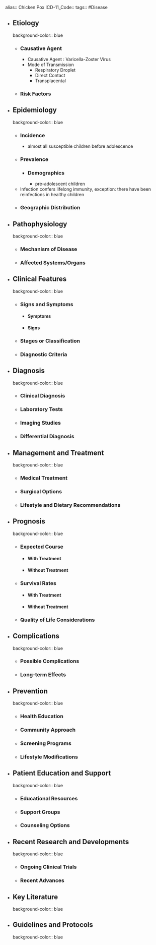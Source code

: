 alias:: Chicken Pox
ICD-11_Code::
tags:: #Disease

- ## Etiology
  background-color:: blue
  - ### Causative Agent
    - Causative Agent : Varicella-Zoster Virus
    - Mode of Transmission
      - Respiratory Droplet
      - Direct Contact
      - Transplacental
  - ### Risk Factors
- ## Epidemiology
  background-color:: blue
  - ### Incidence
    - almost all susceptible children before adolescence
  - ### Prevalence
    - ### Demographics
      - pre-adolescent children
  - Infection confers lifelong immunity, exception: there have been reinfections in healthy children
  - ### Geographic Distribution
- ## Pathophysiology
  background-color:: blue
  - ### Mechanism of Disease
  - ### Affected Systems/Organs
- ## Clinical Features
  background-color:: blue
  - ### Signs and Symptoms
    - #### Symptoms
    - #### Signs
  - ### Stages or Classification
  - ### Diagnostic Criteria
- ## Diagnosis
  background-color:: blue
  - ### Clinical Diagnosis
  - ### Laboratory Tests
  - ### Imaging Studies
  - ### Differential Diagnosis
- ## Management and Treatment
  background-color:: blue
  - ### Medical Treatment
  - ### Surgical Options
  - ### Lifestyle and Dietary Recommendations
- ## Prognosis
  background-color:: blue
  - ### Expected Course
    - #### With Treatment
    - #### Without Treatment
  - ### Survival Rates
    - #### With Treatment
    - #### Without Treatment
  - ### Quality of Life Considerations
- ## Complications
  background-color:: blue
  - ### Possible Complications
  - ### Long-term Effects
- ## Prevention
  background-color:: blue
  - ### Health Education
  - ### Community Approach
  - ### Screening Programs
  - ### Lifestyle Modifications
- ## Patient Education and Support
  background-color:: blue
  - ### Educational Resources
  - ### Support Groups
  - ### Counseling Options
- ## Recent Research and Developments
  background-color:: blue
  - ### Ongoing Clinical Trials
  - ### Recent Advances
- ## Key Literature
  background-color:: blue
- ## Guidelines and Protocols
  background-color:: blue
